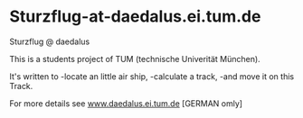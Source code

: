 Sturzflug-at-daedalus.ei.tum.de
===============================

Sturzflug @ daedalus

This is a students project of TUM (technische Univerität München). 

It's written to 
-locate an little air ship, 
-calculate a track, 
-and move it on this Track.

For more details see www.daedalus.ei.tum.de [GERMAN omly]

